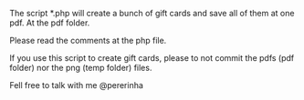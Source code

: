 The script *.php will create a bunch of gift cards and save all of them at one pdf. At the pdf folder.

Please read the comments at the php file.

If you use this script to create gift cards, please to not commit the pdfs (pdf folder) nor the png (temp folder) files.

Fell free to talk with me @pererinha